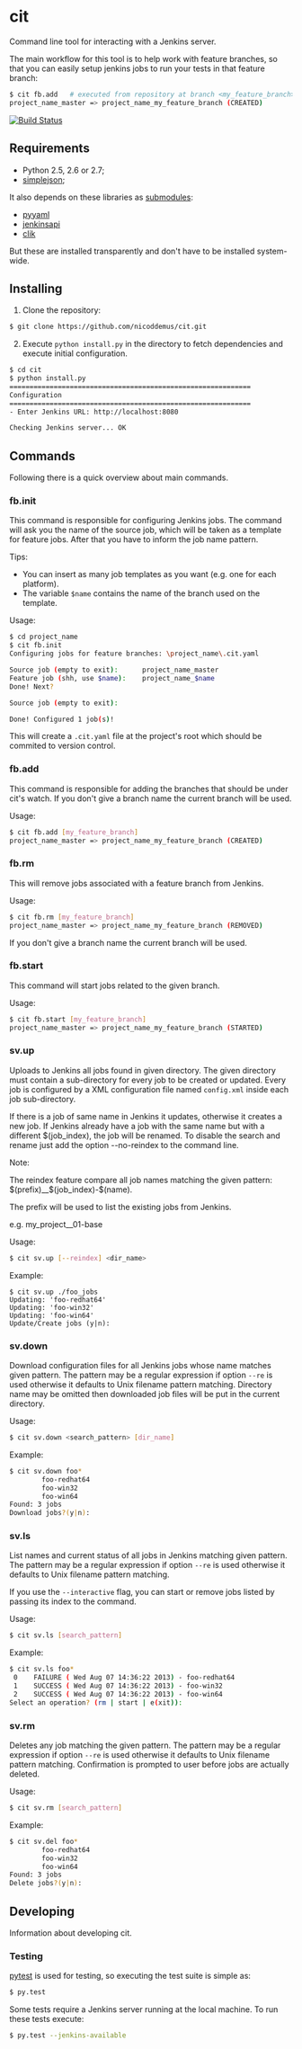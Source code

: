 # cit

Command line tool for interacting with a Jenkins server. 

The main workflow for this tool is to help work with feature branches, so that you can
easily setup jenkins jobs to run your tests in that feature branch:

```bash
$ cit fb.add   # executed from repository at branch <my_feature_branch> 
project_name_master => project_name_my_feature_branch (CREATED)
```

[![Build Status](https://secure.travis-ci.org/nicoddemus/cit.png?branch=master)](http://travis-ci.org/nicoddemus/cit)

## Requirements

* Python 2.5, 2.6 or 2.7;
* [simplejson](https://github.com/simplejson/simplejson);

It also depends on these libraries as [submodules](http://git-scm.com/book/ch6-6.html): 

* [pyyaml](http://github.com/yaml/pyyaml) 
* [jenkinsapi](http://github.com/salimfadhley/jenkinsapi)
* [clik](https://github.com/jds/clik.git)

But these are installed transparently and don't have to be installed system-wide.

## Installing

1. Clone the repository:

```bash
$ git clone https://github.com/nicoddemus/cit.git
```

2. Execute `python install.py` in the directory to fetch dependencies and execute initial configuration.

```bash
$ cd cit
$ python install.py
============================================================
Configuration
============================================================
- Enter Jenkins URL: http://localhost:8080   

Checking Jenkins server... OK
```

## Commands

Following there is a quick overview about main commands.

### fb.init

This command is responsible for configuring Jenkins jobs. The command will ask you the name of the source job, which will be taken as a template for feature jobs. After that you have to inform the job name pattern.

Tips:
* You can insert as many job templates as you want (e.g. one for each platform).
* The variable `$name` contains the name of the branch used on the template.


Usage:

```bash
$ cd project_name
$ cit fb.init
Configuring jobs for feature branches: \project_name\.cit.yaml

Source job (empty to exit):      project_name_master
Feature job (shh, use $name):    project_name_$name 
Done! Next?

Source job (empty to exit):

Done! Configured 1 job(s)!
```

This will create a `.cit.yaml` file at the project's root which should be commited to version control.

### fb.add

This command is responsible for adding the branches that should be under cit's watch.
If you don't give a branch name the current branch will be used.

Usage:

```bash
$ cit fb.add [my_feature_branch]
project_name_master => project_name_my_feature_branch (CREATED)
```

### fb.rm

This will remove jobs associated with a feature branch from Jenkins. 

Usage:

```bash
$ cit fb.rm [my_feature_branch]
project_name_master => project_name_my_feature_branch (REMOVED)
```

If you don't give a branch name the current branch will be used.

### fb.start

This command will start jobs related to the given branch.

Usage:

```bash
$ cit fb.start [my_feature_branch]
project_name_master => project_name_my_feature_branch (STARTED)
```


### sv.up

Uploads to Jenkins all jobs found in given directory. The given directory must contain a sub-directory for every job to be created or updated. 
Every job is configured by a XML configuration file named `config.xml` inside each job sub-directory.

If there is a job of same name in Jenkins it updates, otherwise it creates a new job.
If Jenkins already have a job with the same name but with a different $(job_index), the job will be renamed. To disable the search and rename just add the option --no-reindex to the command line.


Note:

The reindex feature compare all job names matching the given pattern: $(prefix)__$(job_index)-$(name).

The prefix will be used to list the existing jobs from Jenkins.

e.g. my_project__01-base

Usage:

```bash
$ cit sv.up [--reindex] <dir_name>
```

Example:

```
$ cit sv.up ./foo_jobs
Updating: 'foo-redhat64'
Updating: 'foo-win32'
Updating: 'foo-win64'
Update/Create jobs (y|n):
```

### sv.down

Download configuration files for all Jenkins jobs whose name matches given pattern. The pattern may be a regular expression if option `--re` is used 
otherwise it defaults to Unix filename pattern matching. 
Directory name may be omitted then downloaded job files will be put in the current directory.

Usage:

```bash
$ cit sv.down <search_pattern> [dir_name]
```

Example:

```bash
$ cit sv.down foo*
        foo-redhat64
        foo-win32
        foo-win64
Found: 3 jobs
Download jobs?(y|n):
```

### sv.ls

List names and current status of all jobs in Jenkins matching given pattern. The pattern may be a regular expression if option `--re` is used otherwise 
it defaults to Unix filename pattern matching. 

If you use the `--interactive` flag, you can start or remove jobs listed by passing
its index to the command.

Usage:

```bash
$ cit sv.ls [search_pattern]
```

Example:

```bash
$ cit sv.ls foo*
 0    FAILURE ( Wed Aug 07 14:36:22 2013) - foo-redhat64
 1    SUCCESS ( Wed Aug 07 14:36:22 2013) - foo-win32
 2    SUCCESS ( Wed Aug 07 14:36:22 2013) - foo-win64
Select an operation? (rm | start | e(xit)): 
```

### sv.rm

Deletes any job matching the given pattern. The pattern may be a regular expression if option `--re` is used otherwise it defaults to Unix filename pattern 
matching. Confirmation is prompted to user before jobs are actually deleted.

Usage:

```bash
$ cit sv.rm [search_pattern]
```

Example:

```bash
$ cit sv.del foo*
        foo-redhat64
        foo-win32
        foo-win64
Found: 3 jobs
Delete jobs?(y|n):
```


## Developing

Information about developing cit.

### Testing

[pytest](pytest.org) is used for testing, so executing the test suite is simple as:

```bash
$ py.test 
```
 
Some tests require a Jenkins server running at the local machine. To run these tests execute:

```bash
$ py.test --jenkins-available
```
